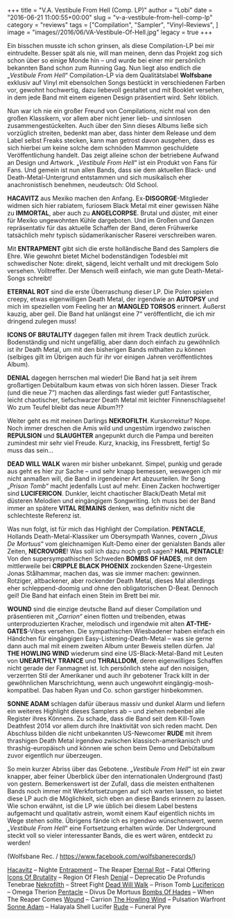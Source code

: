 +++
title = "V.A. Vestibule From Hell (Comp. LP)"
author = "Lobi"
date = "2016-06-21 11:00:55+00:00"
slug = "v-a-vestibule-from-hell-comp-lp"
category = "reviews"
tags = ["Compilation", "Sampler", "Vinyl-Reviews", ]
image = "images//2016/06/VA-Vestibule-Of-Hell.jpg"
legacy = true
+++

Ein bisschen musste ich schon grinsen, als diese Compilation-LP bei mir eintrudelte. Besser spät als nie, will man meinen, denn das Projekt zog sich schon über so einige Monde hin – und wurde bei einer mir persönlich bekannten Band schon zum Running Gag. Nun liegt also endlich die „_Vestibule From Hell_“ Compilation-LP via dem Qualitätslabel **Wolfsbane** exklusiv auf Vinyl mit ebensolchen Songs bestückt in verschiedenen Farben vor, gewohnt hochwertig, dazu liebevoll gestaltet und mit Booklet versehen, in dem jede Band mit einem eigenen Design präsentiert wird. Sehr löblich.

Nun war ich nie ein großer Freund von Compilations, nicht mal von den großen Klassikern, vor allem aber nicht jener lieb- und sinnlosen zusammengestückelten. Auch über den Sinn dieses Albums ließe sich vorzüglich streiten, bedenkt man aber, dass hinter dem Release und dem Label selbst Freaks stecken, kann man getrost davon ausgehen, dass es sich hierbei um keine solche dem schnöden Mammon geschuldete Veröffentlichung handelt. Das zeigt alleine schon der betriebene Aufwand an Design und Artwork. „_Vestibule From Hell_“ ist ein Produkt von Fans für Fans. Und gemein ist nun allen Bands, dass sie dem aktuellen Black- und Death-Metal-Untergrund entstammen und sich musikalisch eher anachronistisch benehmen, neudeutsch: Old School.

**HACAVITZ** aus Mexiko machen den Anfang. Ex-**DISGORGE**-Mitglieder widmen sich hier rabiatem, furiosem Black Metal mit einer gewissen Nähe zu **IMMORTAL**, aber auch zu **ANGELCORPSE**. Brutal und düster, mit einer für Mexiko ungewohnten Kühle dargeboten. Und im Großen und Ganzen repräsentativ für das aktuelle Schaffen der Band, deren Frühwerke tatsächlich mehr typisch südamerikanischer Raserei verschreiben waren.

Mit **ENTRAPMENT** gibt sich die erste holländische Band des Samplers die Ehre. Wie gewohnt bietet Michel bodenständigen Todesblei mit schwedischer Note: direkt, sägend, leicht verhallt und mit dreckigem Solo versehen. Volltreffer. Der Mensch weiß einfach, wie man gute Death-Metal-Songs schreibt!

**ETERNAL ROT** sind die erste Überraschung dieser LP. Die Polen spielen creepy, etwas eigenwilligen Death Metal, der irgendwie an **AUTOPSY** und mich im speziellen vom Feeling her an **MANGLED TORSOS** erinnert. Äußerst kauzig, aber geil. Die Band hat unlängst eine 7“ veröffentlicht, die ich mir dringend zulegen muss!

**ICONS OF BRUTALITY** dagegen fallen mit ihrem Track deutlich zurück. Bodenständig und nicht ungefällig, aber dann doch einfach zu gewöhnlich ist ihr Death Metal, um mit den bisherigen Bands mithalten zu können (selbiges gilt im Übrigen auch für ihr vor einigen Jahren veröffentlichtes Album).

**DENIAL** dagegen herrschen mal wieder! Die Band hat ja seit ihrem großartigen Debütalbum kaum etwas von sich hören lassen. Dieser Track (und die neue 7“) machen das allerdings fast wieder gut! Fantastischer, leicht chaotischer, tiefschwarzer Death Metal mit leichter Finnenschlagseite! Wo zum Teufel bleibt das neue Album?!?

Weiter geht es mit meinen Darlings **NEKROFILTH**. Kurskorrektur? Nope. Noch immer dreschen die Amis wild und ungestüm irgendwo zwischen **REPULSION** und **SLAUGHTER** angepunkt durch die Pampa und bereiten zumindest mir sehr viel Freude. Kurz, knackig, ins Fressbrett, fertig! So muss das sein…

**DEAD WILL WALK** waren mir bisher unbekannt. Simpel, punkig und gerade aus geht es hier zur Sache – und sehr knapp bemessen, weswegen ich mir nicht anmaßen will, die Band in irgendeiner Art abzuurteilen. Ihr Song „_Prison Tomb_“ macht jedenfalls Lust auf mehr. Einen Zacken hochwertiger sind **LUCIFERICON**. Dunkler, leicht chaotischer Black/Death Metal mit düsteren Melodien und eingängigem Songwriting. Ich muss bei der Band immer an spätere **VITAL REMAINS** denken, was definitiv nicht die schlechteste Referenz ist.

Was nun folgt, ist für mich das Highlight der Compilation. **PENTACLE**, Hollands Death-Metal-Klassiker um Obersympath Wannes, covern „_Divus De Mortuus_“ vom gleichnamigen Kult-Demo einer der genialsten Bands aller Zeiten, **NECROVORE**! Was soll ich dazu noch groß sagen? **HAIL PENTACLE**! Von den supersympathischen Schweden **BOMBS OF HADES**, mit dem mittlerweile bei **CRIPPLE BLACK PHOENIX** zockenden Szene-Urgestein Jonas Stålhammar, machen das, was sie immer machen: gewinnen. Rotziger, altbackener, aber rockender Death Metal, dieses Mal allerdings eher schleppend-doomig und ohne den obligatorischen D-Beat. Dennoch geil! Die Band hat einfach einen Stein im Brett bei mir.

**WOUND** sind die einzige deutsche Band auf dieser Compilation und präsentieren mit „_Carrion“_ einen flotten und treibenden, etwas unterproduzierten Kracher, melodisch und irgendwie mit alten **AT-THE-GATES**-Vibes versehen. Die sympathischen Wiesbadener haben einfach ein Händchen für eingängigen Easy-Listening-Death-Metal – was sie gerne dann auch mal mit einem zweiten Album unter Beweis stellen dürfen. Ja! **THE HOWLING WIND** wiederum sind eine US-Black-Metal-Band mit Leuten von **UNEARTHLY TRANCE** und **THRALLDOM**, deren eigenwilliges Schaffen nicht gerade der Fanmagnet ist. Ich persönlich stehe auf den noisigen, verzerrten Stil der Amerikaner und auch ihr gebotener Track killt in der gewöhnlichen Marschrichtung, wenn auch ungewohnt eingängig-mosh-kompatibel. Das haben Ryan und Co. schon garstiger hinbekommen.

**SONNE ADAM** schlagen dafür überaus massiv und dunkel Alarm und liefern ein weiteres Highlight dieses Samplers ab – und ziehen nebenbei alle Register ihres Könnens. Zu schade, dass die Band seit dem Kill-Town Deathfest 2014 vor allem durch ihre Inaktivität von sich reden macht. Den Abschluss bilden die nicht unbekannten US-Newcomer **RUDE** mit ihrem thrashigen Death Metal irgendwo zwischen klassisch-amerikanisch und thrashig-europäisch und können wie schon beim Demo und Debütalbum zuvor eigentlich nur überzeugen.

So mein kurzer Abriss über das Gebotene. „_Vestibule From Hell_“ ist ein zwar knapper, aber feiner Überblick über den internationalen Underground (fast) von gestern. Bemerkenswert ist der Zufall, dass die meisten enthaltenen Bands noch immer mit Werkfortsetzungen auf sich warten lassen, so bietet diese LP auch die Möglichkeit, sich eben an diese Bands erinnern zu lassen. Wie schon erwähnt, ist die LP wie üblich bei diesem Label bestens aufgemacht und qualitativ astrein, womit einem Kauf eigentlich nichts im Wege stehen sollte. Übrigens fände ich es irgendwo wünschenswert, wenn „_Vestibule From Hell_“ eine Fortsetzung erhalten würde. Der Underground steckt voll so vieler interessanter Bands, die es wert wären, entdeckt zu werden!

(Wolfsbane Rec. / <a href="https://www.facebook.com/wolfsbanerecords/">https://www.facebook.com/wolfsbanerecords/</a>)



<a data-saferedirecturl="https://www.google.com/url?q=https://www.facebook.com/hacavitzofficial&amp;source=gmail&amp;ust=1466362219909000&amp;usg=AFQjCNFBlLIWOYjMacKi6vJqKBwyc7JlJg" href="https://www.facebook.com/hacavitzofficial">Hacavitz</a> – Nighte
<a data-saferedirecturl="https://www.google.com/url?q=http://entrapment2.bandcamp.com&amp;source=gmail&amp;ust=1466362219909000&amp;usg=AFQjCNHl6vXkdC1WFhHWspobMbMvb56mAA" href="http://entrapment2.bandcamp.com/">Entrapment</a> – The Reaper
<a data-saferedirecturl="https://www.google.com/url?q=http://eternalrot.bandcamp.com&amp;source=gmail&amp;ust=1466362219909000&amp;usg=AFQjCNEKl2gZEyLUlnsdIugq27wTCd1spQ" href="http://eternalrot.bandcamp.com/">Eternal Rot</a> – Fatal Offering
<a data-saferedirecturl="https://www.google.com/url?q=http://iconsofbrutality.bandcamp.com/&amp;source=gmail&amp;ust=1466362219909000&amp;usg=AFQjCNEpfW15IYXk_j8aF5e7q7IyJtDXsA" href="http://iconsofbrutality.bandcamp.com/">Icons Of Brutality</a> – Region Of Flesh
<a data-saferedirecturl="https://www.google.com/url?q=https://www.facebook.com/Darkened.Denial&amp;source=gmail&amp;ust=1466362219909000&amp;usg=AFQjCNFeFFwSRmJPz3fEjpQmDVOFykYdxg" href="https://www.facebook.com/Darkened.Denial">Denial</a> – Deprecatio De Profundis Tenebrae
<a data-saferedirecturl="https://www.google.com/url?q=http://nekrofilth.bandcamp.com/&amp;source=gmail&amp;ust=1466362219909000&amp;usg=AFQjCNHhEqPYctABsumjF3Oj9tubLFjZiw" href="http://nekrofilth.bandcamp.com/">Nekrofilth</a> – Street Fight
<a data-saferedirecturl="https://www.google.com/url?q=http://www.facebook.com/deadwillwalk&amp;source=gmail&amp;ust=1466362219909000&amp;usg=AFQjCNET7p09FjFRelK0XNWTsTDnUYk50g" href="http://www.facebook.com/deadwillwalk">Dead Will Walk</a> – Prison Tomb
<a data-saferedirecturl="https://www.google.com/url?q=http://lucifericon.bandcamp.com&amp;source=gmail&amp;ust=1466362219909000&amp;usg=AFQjCNGRq2WBqjUI23-DmfcyLhc5RDhERg" href="http://lucifericon.bandcamp.com/">Lucifericon</a> – Omega Therion
<a data-saferedirecturl="https://www.google.com/url?q=http://www.pentacle.nl&amp;source=gmail&amp;ust=1466362219909000&amp;usg=AFQjCNGmYfqr8WunkaZDdelFA2a-o8yF3A" href="http://www.pentacle.nl/">Pentacle</a> – Divus De Mortuus
<a data-saferedirecturl="https://www.google.com/url?q=http://www.bombsofhades.com&amp;source=gmail&amp;ust=1466362219909000&amp;usg=AFQjCNHzn6pkq0_6omOc_Bj1pP9nlz_VDA" href="http://www.bombsofhades.com/">Bombs Of Hades</a> – When The Reaper Comes
<a data-saferedirecturl="https://www.google.com/url?q=https://www.facebook.com/wound.deathmetal&amp;source=gmail&amp;ust=1466362219909000&amp;usg=AFQjCNHFwaeOAjeGCrU2wH8lsYh_ARay4g" href="https://www.facebook.com/wound.deathmetal">Wound</a> – Carrion
<a data-saferedirecturl="https://www.google.com/url?q=http://thehowlingwind.bandcamp.com&amp;source=gmail&amp;ust=1466362219909000&amp;usg=AFQjCNGdyCjLCQEi6p3k3T0MEFECRZeR1A" href="http://thehowlingwind.bandcamp.com/">The Howling Wind</a> – Pulsation Warfront
<a data-saferedirecturl="https://www.google.com/url?q=https://www.facebook.com/sonneadam&amp;source=gmail&amp;ust=1466362219909000&amp;usg=AFQjCNFk3-fLybcKPU5CpQATcvt6ACscSw" href="https://www.facebook.com/sonneadam">Sonne Adam</a> – Halayala Shell Lucifer
<a data-saferedirecturl="https://www.google.com/url?q=http://rudedeathmetal.bandcamp.com&amp;source=gmail&amp;ust=1466362219909000&amp;usg=AFQjCNE7zIHXpCQ2alIx9LtH_WCAfGIaBQ" href="http://rudedeathmetal.bandcamp.com/">Rude</a> – Funeral Pyre



